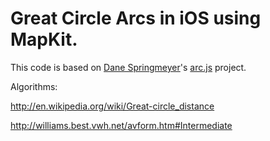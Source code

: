 Great Circle Arcs in iOS using MapKit.
======================================

This code is based on [Dane Springmeyer](https://github.com/springmeyer)'s [arc.js](https://github.com/springmeyer/arc.js) project.

Algorithms:

http://en.wikipedia.org/wiki/Great-circle_distance

http://williams.best.vwh.net/avform.htm#Intermediate


